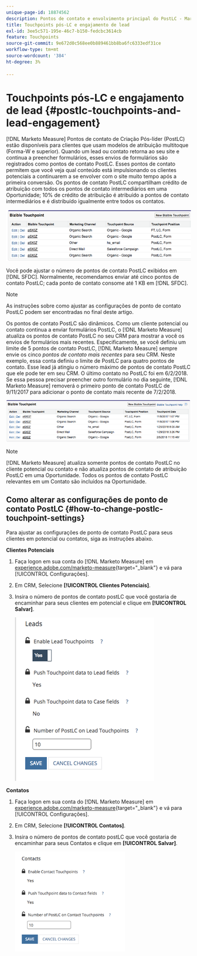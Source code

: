```yaml
---
unique-page-id: 18874562
description: Pontos de contato e envolvimento principal do PostLC - Marketo Measure - Documentação do produto
title: Touchpoints pós-LC e engajamento de lead
exl-id: 3ee5c571-195e-46c7-b150-fedcbc3614cb
feature: Touchpoints
source-git-commit: 9e672d0c568ee0b889461bb8ba6fc6333edf31ce
workflow-type: tm+mt
source-wordcount: '384'
ht-degree: 3%

---
```


# Touchpoints pós-LC e engajamento de lead {#postlc-touchpoints-and-lead-engagement}

[!DNL Marketo Measure] Pontos de contato de Criação Pós-líder (PostLC) estão disponíveis para clientes que usam modelos de atribuição multitoque (Forma-W e superior). Quando um lead ou contato retorna ao seu site e continua a preencher formulários, esses envios de formulários são registrados como pontos de contato PostLC. Esses pontos de contato permitem que você veja qual conteúdo está impulsionando os clientes potenciais a continuarem a se envolver com o site muito tempo após a primeira conversão. Os pontos de contato PostLC compartilham crédito de atribuição com todos os pontos de contato intermediários em uma Oportunidade; 10% de crédito de atribuição é atribuído a pontos de contato intermediários e é distribuído igualmente entre todos os contatos.

![](assets/1.png)

Você pode ajustar o número de pontos de contato PostLC exibidos em [!DNL SFDC]. Normalmente, recomendamos enviar até cinco pontos de contato PostLC; cada ponto de contato consome até 1 KB em [!DNL SFDC].

>[!NOTE]
>
>As instruções sobre como ajustar as configurações de ponto de contato PostLC podem ser encontradas no final deste artigo.

Os pontos de contato PostLC são dinâmicos. Como um cliente potencial ou contato continua a enviar formulários PostLC, o [!DNL Marketo Measure] atualiza os pontos de contato PostLC no seu CRM para mostrar a você os envios de formulários mais recentes. Especificamente, se você definiu um limite de 5 pontos de contato PostLC, [!DNL Marketo Measure] sempre envie os cinco _pontos de contato mais recentes_ para seu CRM.  Neste exemplo, essa conta definiu o limite de PostLC para quatro pontos de contato. Esse lead já atingiu o número máximo de pontos de contato PostLC que ele pode ter em seu CRM. O último contato no PostLC foi em 6/2/2018. Se essa pessoa precisar preencher outro formulário no dia seguinte, [!DNL Marketo Measure] removerá o primeiro ponto de contato PostLC de 9/11/2017 para adicionar o ponto de contato mais recente de 7/2/2018.

![](assets/2.png)

>[!NOTE]
>
>[!DNL Marketo Measure] atualiza somente pontos de contato PostLC no cliente potencial ou contato e não atualiza pontos de contato de atribuição PostLC em uma Oportunidade. Todos os pontos de contato PostLC relevantes em um Contato são incluídos na Oportunidade.

## Como alterar as configurações de ponto de contato PostLC {#how-to-change-postlc-touchpoint-settings}

Para ajustar as configurações de ponto de contato PostLC para seus clientes em potencial ou contatos, siga as instruções abaixo.

**Clientes Potenciais**

1. Faça logon em sua conta do [!DNL Marketo Measure] em [experience.adobe.com/marketo-measure](https://experience.adobe.com/marketo-measure){target="_blank"} e vá para [!UICONTROL Configurações].

1. Em CRM, Selecione **[!UICONTROL Clientes Potenciais]**.

1. Insira o número de pontos de contato postLC que você gostaria de encaminhar para seus clientes em potencial e clique em **[!UICONTROL Salvar]**.

   ![](assets/3.png)

**Contatos**

1. Faça logon em sua conta do [!DNL Marketo Measure] em [experience.adobe.com/marketo-measure](https://experience.adobe.com/marketo-measure){target="_blank"} e vá para [!UICONTROL Configurações].

1. Em CRM, Selecione **[!UICONTROL Contatos]**.

1. Insira o número de pontos de contato postLC que você gostaria de encaminhar para seus Contatos e clique em **[!UICONTROL Salvar]**.

   ![](assets/4.png)
